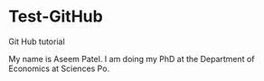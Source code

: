# Test-GitHub
Git Hub tutorial

My name is Aseem Patel. I am doing my PhD at the Department of Economics at Sciences Po.
